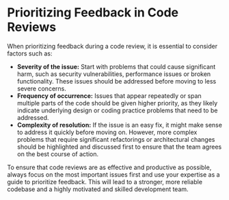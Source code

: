 # Prioritizing Feedback in Code Reviews

When prioritizing feedback during a code review, it is essential to consider factors such as:

- **Severity of the issue:** Start with problems that could cause significant harm, such as security vulnerabilities, performance issues or broken functionality. These issues should be addressed before moving to less severe concerns.
- **Frequency of occurrence:** Issues that appear repeatedly or span multiple parts of the code should be given higher priority, as they likely indicate underlying design or coding practice problems that need to be addressed.
- **Complexity of resolution:** If the issue is an easy fix, it might make sense to address it quickly before moving on. However, more complex problems that require significant refactorings or architectural changes should be highlighted and discussed first to ensure that the team agrees on the best course of action.

To ensure that code reviews are as effective and productive as possible, always focus on the most important issues first and use your expertise as a guide to prioritize feedback. This will lead to a stronger, more reliable codebase and a highly motivated and skilled development team.